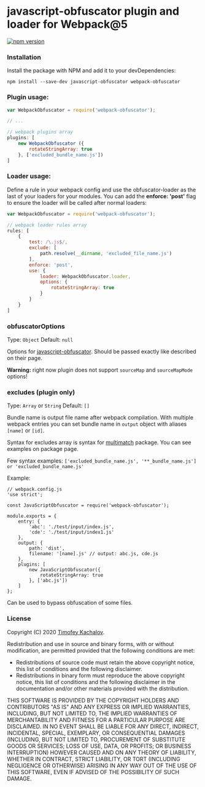 # javascript-obfuscator plugin and loader for Webpack@5

[![npm version](https://badge.fury.io/js/webpack-obfuscator.svg)](https://badge.fury.io/js/webpack-obfuscator)

### Installation

Install the package with NPM and add it to your devDependencies:

`npm install --save-dev javascript-obfuscator webpack-obfuscator`

### Plugin usage:

```javascript
var WebpackObfuscator = require('webpack-obfuscator');

// ...

// webpack plugins array
plugins: [
    new WebpackObfuscator ({
        rotateStringArray: true
    }, ['excluded_bundle_name.js'])
]
```

### Loader usage:

Define a rule in your webpack config and use the obfuscator-loader as the last of your loaders for your modules. You can add the **enforce: 'post'** flag to ensure the loader will be called after normal loaders:

```javascript
var WebpackObfuscator = require('webpack-obfuscator');

// webpack loader rules array
rules: [
    {
        test: /\.js$/,
        exclude: [ 
            path.resolve(__dirname, 'excluded_file_name.js') 
        ],
        enforce: 'post',
        use: { 
            loader: WebpackObfuscator.loader, 
            options: {
                rotateStringArray: true
            }
        }
    }
]
```

### obfuscatorOptions
Type: `Object` Default: `null`

Options for [javascript-obfuscator](https://github.com/javascript-obfuscator/javascript-obfuscator). Should be passed exactly like described on their page.

**Warning:** right now plugin does not support `sourceMap` and `sourceMapMode` options!

### excludes (plugin only)
Type: `Array` or `String` Default: `[]`

Bundle name is output file name after webpack compilation. With multiple webpack entries you can set bundle name in `output` object with aliases `[name]` or `[id]`.

Syntax for excludes array is syntax for [multimatch](https://github.com/sindresorhus/multimatch) package. You can see examples on package page.

Few syntax examples: `['excluded_bundle_name.js', '**_bundle_name.js'] or 'excluded_bundle_name.js'`


Example:
```
// webpack.config.js
'use strict';

const JavaScriptObfuscator = require('webpack-obfuscator');

module.exports = {
    entry: {
        'abc': './test/input/index.js',
        'cde': './test/input/index1.js'
    },
    output: {
        path: 'dist',
        filename: '[name].js' // output: abc.js, cde.js
    },
    plugins: [
        new JavaScriptObfuscator({
            rotateStringArray: true
        }, ['abc.js'])
    ]
};
```

Can be used to bypass obfuscation of some files.

### License
Copyright (C) 2020 [Timofey Kachalov](http://github.com/sanex3339).

Redistribution and use in source and binary forms, with or without
modification, are permitted provided that the following conditions are met:

  * Redistributions of source code must retain the above copyright
    notice, this list of conditions and the following disclaimer.
  * Redistributions in binary form must reproduce the above copyright
    notice, this list of conditions and the following disclaimer in the
    documentation and/or other materials provided with the distribution.

THIS SOFTWARE IS PROVIDED BY THE COPYRIGHT HOLDERS AND CONTRIBUTORS "AS IS"
AND ANY EXPRESS OR IMPLIED WARRANTIES, INCLUDING, BUT NOT LIMITED TO, THE
IMPLIED WARRANTIES OF MERCHANTABILITY AND FITNESS FOR A PARTICULAR PURPOSE
ARE DISCLAIMED. IN NO EVENT SHALL <COPYRIGHT HOLDER> BE LIABLE FOR ANY
DIRECT, INDIRECT, INCIDENTAL, SPECIAL, EXEMPLARY, OR CONSEQUENTIAL DAMAGES
(INCLUDING, BUT NOT LIMITED TO, PROCUREMENT OF SUBSTITUTE GOODS OR SERVICES;
LOSS OF USE, DATA, OR PROFITS; OR BUSINESS INTERRUPTION) HOWEVER CAUSED AND
ON ANY THEORY OF LIABILITY, WHETHER IN CONTRACT, STRICT LIABILITY, OR TORT
(INCLUDING NEGLIGENCE OR OTHERWISE) ARISING IN ANY WAY OUT OF THE USE OF
THIS SOFTWARE, EVEN IF ADVISED OF THE POSSIBILITY OF SUCH DAMAGE.
